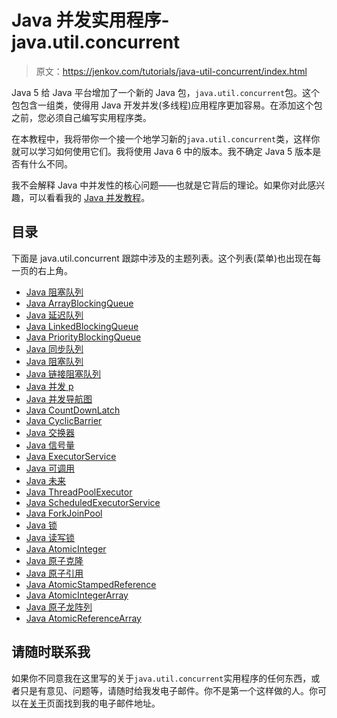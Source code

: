 # Java 并发实用程序- java.util.concurrent

> 原文：<https://jenkov.com/tutorials/java-util-concurrent/index.html>

Java 5 给 Java 平台增加了一个新的 Java 包，`java.util.concurrent`包。这个包包含一组类，使得用 Java 开发并发(多线程)应用程序更加容易。在添加这个包之前，您必须自己编写实用程序类。

在本教程中，我将带你一个接一个地学习新的`java.util.concurrent`类，这样你就可以学习如何使用它们。我将使用 Java 6 中的版本。我不确定 Java 5 版本是否有什么不同。

我不会解释 Java 中并发性的核心问题——也就是它背后的理论。如果你对此感兴趣，可以看看我的 [Java 并发教程](/java-concurrency/index.html)。

## 目录

下面是 java.util.concurrent 跟踪中涉及的主题列表。这个列表(菜单)也出现在每一页的右上角。

*   [Java 阻塞队列](blockingqueue.html)
*   [Java ArrayBlockingQueue](arrayblockingqueue.html)
*   [Java 延迟队列](delayqueue.html)
*   [Java LinkedBlockingQueue](linkedblockingqueue.html)
*   [Java PriorityBlockingQueue](priorityblockingqueue.html)
*   [Java 同步队列](synchronousqueue.html)
*   [Java 阻塞队列](blockingdeque.html)
*   [Java 链接阻塞队列](linkedblockingdeque.html)
*   [Java 并发 p](concurrentmap.html)
*   [Java 并发导航图](concurrentnavigablemap.html)
*   [Java CountDownLatch](countdownlatch.html)
*   [Java CyclicBarrier](cyclicbarrier.html)
*   [Java 交换器](exchanger.html)
*   [Java 信号量](semaphore.html)
*   [Java ExecutorService](executorservice.html)
*   [Java 可调用](java-callable.html)
*   [Java 未来](java-future.html)
*   [Java ThreadPoolExecutor](threadpoolexecutor.html)
*   [Java ScheduledExecutorService](scheduledexecutorservice.html)
*   [Java ForkJoinPool](java-fork-and-join-forkjoinpool.html)
*   [Java 锁](lock.html)
*   [Java 读写锁](readwritelock.html)
*   [Java AtomicInteger](atomicinteger.html)
*   [Java 原子克隆](atomiclong.html)
*   [Java 原子引用](atomicreference.html)
*   [Java AtomicStampedReference](atomicstampedreference.html)
*   [Java AtomicIntegerArray](atomicintegerarray.html)
*   [Java 原子龙阵列](atomiclongarray.html)
*   [Java AtomicReferenceArray](atomicreferencearray.html)

## 请随时联系我

如果你不同意我在这里写的关于`java.util.concurrent`实用程序的任何东西，或者只是有意见、问题等，请随时给我发电子邮件。你不是第一个这样做的人。你可以在[关于](http://jenkov.com/about/index.html)页面找到我的电子邮件地址。